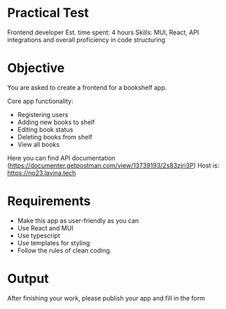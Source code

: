 # Practical Test

Frontend developer
Est. time spent: 4 hours
Skills: MUI, React, API integrations and overall proficiency in code structuring

# Objective

You are asked to create a frontend for a bookshelf app.

Core app functionality:

- Registering users
- Adding new books to shelf
- Editing book status
- Deleting books from shelf
- View all books

Here you can find API documentation (https://documenter.getpostman.com/view/13739193/2s83zjri3P)
Host is: https://no23.lavina.tech

# Requirements

- Make this app as user-friendly as you can
- Use React and MUI
- Use typescript
- Use templates for styling
- Follow the rules of clean coding.

# Output

After finishing your work, please publish your app and fill in the form
